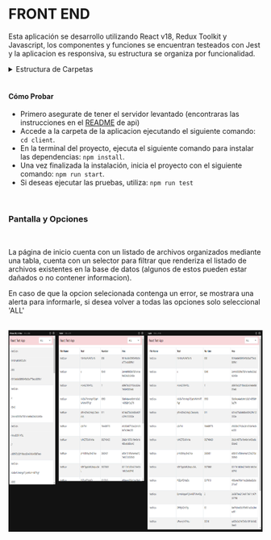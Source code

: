 # FRONT END

  Esta aplicación se desarrollo utilizando React v18, Redux Toolkit y Javascript, los componentes y funciones se encuentran testeados con Jest y la aplicacion es responsiva, su estructura se organiza por funcionalidad.


<details>
<summary>Estructura de Carpetas</summary>

```bash 
client/
│
├── src/
│ ├── components/
│ │ ├── fileList/
│ │ │ ├── index.jsx
│ │ │ └── index.spec.jsx
│ │ ├── layout/...
│ │ ├── navbar/...
│ │ └── ui/
| |   ├── loader/
| |   | ├── index.jsx
| |   | └── index.spec.jsx
│ │   ├── select/...
│ │   ├── table/...
│ │   └── toast/...
| |
│ ├── constants/
│ │ ├── server.js
│ │ └── ...
│ │
│ ├── helper/
| | ├── httpsClient/
│ │ │ ├── index.js
│ │ │ └── index.spec.js
| | └── LogErros/...
| |
│ ├── mocks/
| | └── store/
│ |   └── index.js
| |
│ ├── services/
│ | └── index.js
| |
| ├── store/
│ | ├── index.js
│ | └── files/
│ │   ├── fileSlice.js
│ │   ├── thunk.js
│ │   └── index.js
| |
| ├── views/
│ | └── home/
│ │   └── index.jsx
| |
| └── wordings/
│   └── index.js
|
├── App.js
├── index.js
├── package.json
├── README.md
└── ...
```

</details>

<br>

#### Cómo Probar

* Primero asegurate de tener el servidor levantado (encontraras las instrucciones en el <a href="../api/README.md">README</a> de api)
* Accede a la carpeta de la aplicacion ejecutando el siguiente comando: ```cd client```.
* En la terminal del proyecto, ejecuta el siguiente comando para instalar las dependencias: ```npm install```.
* Una vez finalizada la instalación, inicia el proyecto con el siguiente comando: ```npm run start```.
* Si deseas ejecutar las pruebas, utiliza: ```npm run test```
<br>

### Pantalla y Opciones

<br>

La página de inicio cuenta con un listado de archivos organizados mediante una tabla, cuenta con un selector para filtrar que renderiza el listado de archivos existentes en la base de datos (algunos de estos pueden estar dañados o no contener informacion).

En caso de que la opcion selecionada contenga un error, se mostrara una alerta para informarle, si desea volver a todas las opciones solo seleccional 'ALL'

<br>


<img src="public/assets/toolbox.png" width="800" height="400" />
<br>
<br>
